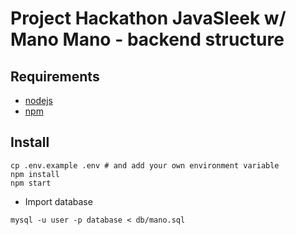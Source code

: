 # Project Hackathon JavaSleek w/ Mano Mano - backend structure

## Requirements

- [nodejs](https://nodejs.org/en/)
- [npm](https://www.npmjs.com/)

## Install

```shell
cp .env.example .env # and add your own environment variable
npm install
npm start
```

- Import database
```shell
mysql -u user -p database < db/mano.sql
```

